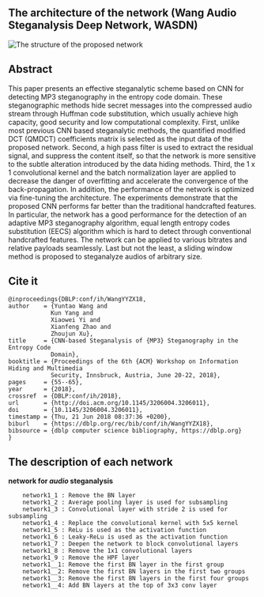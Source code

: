## The architecture of the network (Wang Audio Steganalysis Deep Network, WASDN)
![The structure of the proposed network](https://i.imgur.com/h0o5lfB.jpg)

## Abstract
This paper presents an effective steganalytic scheme based on CNN for detecting MP3 steganography in the entropy code domain. These steganographic methods hide secret messages into the compressed audio stream through Huffman code substitution, which usually achieve high capacity, good security and low computational complexity. First, unlike most previous CNN based steganalytic methods, the quantified modified DCT (QMDCT) coefficients matrix is selected as the input data of the proposed network. Second, a high pass filter is used to extract the residual signal, and suppress the content itself, so that the network is more sensitive to the subtle alteration introduced by the data hiding methods. Third, the 1 x 1 convolutional kernel and the batch normalization layer are applied to decrease the danger of overfitting and accelerate the convergence of the back-propagation. In addition, the performance of the network is optimized via fine-tuning the architecture. The experiments demonstrate that the proposed CNN performs far better than the traditional handcrafted features. In particular, the network has a good performance for the detection of an adaptive MP3 steganography algorithm, equal length entropy codes substitution (EECS) algorithm which is hard to detect through conventional handcrafted features. The network can be applied to various bitrates and relative payloads seamlessly. Last but not the least, a sliding window method is proposed to steganalyze audios of arbitrary size.

## Cite it
    @inproceedings{DBLP:conf/ih/WangYYZX18,
    author    = {Yuntao Wang and
                Kun Yang and
                Xiaowei Yi and
                Xianfeng Zhao and
                Zhoujun Xu},
    title     = {CNN-based Steganalysis of {MP3} Steganography in the Entropy Code
                Domain},
    booktitle = {Proceedings of the 6th {ACM} Workshop on Information Hiding and Multimedia
                Security, Innsbruck, Austria, June 20-22, 2018},
    pages     = {55--65},
    year      = {2018},
    crossref  = {DBLP:conf/ih/2018},
    url       = {http://doi.acm.org/10.1145/3206004.3206011},
    doi       = {10.1145/3206004.3206011},
    timestamp = {Thu, 21 Jun 2018 08:37:36 +0200},
    biburl    = {https://dblp.org/rec/bib/conf/ih/WangYYZX18},
    bibsource = {dblp computer science bibliography, https://dblp.org}
    }

## The description of each network
**network for _audio_ steganalysis**

        network1_1 : Remove the BN layer
        network1_2 : Average pooling layer is used for subsampling
        network1_3 : Convolutional layer with stride 2 is used for subsampling
        network1_4 : Replace the convolutional kernel with 5x5 kernel
        network1_5 : ReLu is used as the activation function
        network1_6 : Leaky-ReLu is used as the activation function
        network1_7 : Deepen the network to block convolutional layers
        network1_8 : Remove the 1x1 convolutional layers
        network1_9 : Remove the HPF layer
        network1__1: Remove the first BN layer in the first group
        network1__2: Remove the first BN layers in the first two groups
        network1__3: Remove the first BN layers in the first four groups
        network1__4: Add BN layers at the top of 3x3 conv layer